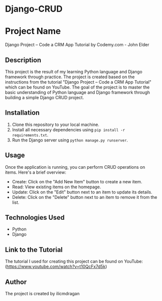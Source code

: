 # Django-CRUD

# Project Name
Django Project – Code a CRM App Tutorial by Codemy.com - John Elder

## Description
This project is the result of my learning Python language and Django framework through practice. The project is created based on the instructions from the tutorial "Django Project – Code a CRM App Tutorial" which can be found on YouTube. The goal of the project is to master the basic understanding of Python language and Django framework through building a simple Django CRUD project.

## Installation
1. Clone this repository to your local machine.
2. Install all necessary dependencies using `pip install -r requirements.txt`.
3. Run the Django server using `python manage.py runserver`.

## Usage
Once the application is running, you can perform CRUD operations on items. Here's a brief overview:

- Create: Click on the "Add New Item" button to create a new item.
- Read: View existing items on the homepage.
- Update: Click on the "Edit" button next to an item to update its details.
- Delete: Click on the "Delete" button next to an item to remove it from the list.


## Technologies Used
- Python
- Django

## Link to the Tutorial
The tutorial I used for creating this project can be found on YouTube:
(https://www.youtube.com/watch?v=t10QcFx7d5k)

## Author
The project is created by ilicmdragan
